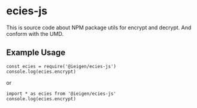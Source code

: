 # ecies-js
This is source code about NPM package utils for encrypt and decrypt. And conform with the UMD.

## Example Usage

```
const ecies = require('@ieigen/ecies-js')
console.log(ecies.encrypt)
```
or
```
import * as ecies from '@ieigen/ecies-js'
console.log(ecies.encrypt)
```


